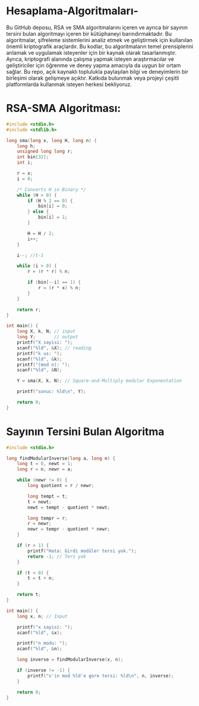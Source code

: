 # Hesaplama-Algoritmaları-

Bu GitHub deposu, RSA ve SMA algoritmalarını içeren ve ayrıca bir sayının tersini bulan algoritmayı içeren bir kütüphaneyi barındırmaktadır. Bu algoritmalar, şifreleme sistemlerini analiz etmek ve geliştirmek için kullanılan önemli kriptografik araçlardır. Bu kodlar, bu algoritmaların temel prensiplerini anlamak ve uygulamak isteyenler için bir kaynak olarak tasarlanmıştır. Ayrıca, kriptografi alanında çalışma yapmak isteyen araştırmacılar ve geliştiriciler için öğrenme ve deney yapma amacıyla da uygun bir ortam sağlar. Bu repo, açık kaynaklı toplulukla paylaşılan bilgi ve deneyimlerin bir birleşimi olarak gelişmeye açıktır. Katkıda bulunmak veya projeyi çeşitli platformlarda kullanmak isteyen herkesi bekliyoruz.

# RSA-SMA Algoritması:

```c
#include <stdio.h>
#include <stdlib.h>

long sma(long x, long H, long n) {
    long h;
    unsigned long long r;
    int bin[32];
    int i;

    r = x;
    i = 0;

    /* Converts H in Binary */
    while (H > 0) {
        if (H % 2 == 0) {
            bin[i] = 0;
        } else {
            bin[i] = 1;
        }

        H = H / 2;
        i++;
    }

    i--; //t-1

    while (i > 0) {
        r = (r * r) % n;

        if (bin[--i] == 1) {
            r = (r * x) % n;
        }
    }

    return r;
}

int main() {
    long X, k, N; // input
    long Y;       // output
    printf("X sayisi: ");
    scanf("%ld", &X); // reading
    printf("k us: ");
    scanf("%ld", &k);
    printf("(mod n): ");
    scanf("%ld", &N);

    Y = sma(X, k, N); // Square-and-Multiply modular Exponentation

    printf("sonuc: %ld\n", Y);

    return 0;
}

```

# Sayının Tersini Bulan Algoritma

```c
#include <stdio.h>

long findModularInverse(long a, long n) {
    long t = 0, newt = 1;
    long r = n, newr = a;

    while (newr != 0) {
        long quotient = r / newr;

        long tempt = t;
        t = newt;
        newt = tempt - quotient * newt;

        long tempr = r;
        r = newr;
        newr = tempr - quotient * newr;
    }

    if (r > 1) {
        printf("Hata: Girdi modüler tersi yok.");
        return -1; // Ters yok
    }

    if (t < 0) {
        t = t + n;
    }

    return t;
}

int main() {
    long x, n; // Input

    printf("x sayisi: ");
    scanf("%ld", &x);

    printf("n modu: ");
    scanf("%ld", &n);

    long inverse = findModularInverse(x, n);

    if (inverse != -1) {
        printf("x'in mod %ld'e gore tersi: %ld\n", n, inverse);
    }

    return 0;
}
```


